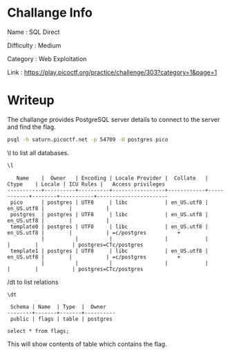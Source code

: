 # Challange Info

Name : SQL Direct

Difficulty : Medium

Category : Web Exploitation

Link : https://play.picoctf.org/practice/challenge/303?category=1&page=1

# Writeup

The challange provides PostgreSQL server details to connect to the server and find the flag.

```bash
psql -h saturn.picoctf.net -p 54709 -U postgres pico
```

\l to list all databases.

```bash
\l
```

```
   Name    |  Owner   | Encoding | Locale Provider |  Collate   |   Ctype    | Locale | ICU Rules |   Access privileges   
-----------+----------+----------+-----------------+------------+------------+--------+-----------+-----------------------
 pico      | postgres | UTF8     | libc            | en_US.utf8 | en_US.utf8 |        |           |
 postgres  | postgres | UTF8     | libc            | en_US.utf8 | en_US.utf8 |        |           |
 template0 | postgres | UTF8     | libc            | en_US.utf8 | en_US.utf8 |        |           | =c/postgres          +
           |          |          |                 |            |            |        |           | postgres=CTc/postgres
 template1 | postgres | UTF8     | libc            | en_US.utf8 | en_US.utf8 |        |           | =c/postgres          + 
           |          |          |                 |            |            |        |           | postgres=CTc/postgres
```

/dt to list relations

```
\dt
```

```
 Schema | Name  | Type  |  Owner
--------+-------+-------+----------
 public | flags | table | postgres
```

```
select * from flags;
```

This will show contents of table which contains the flag.
